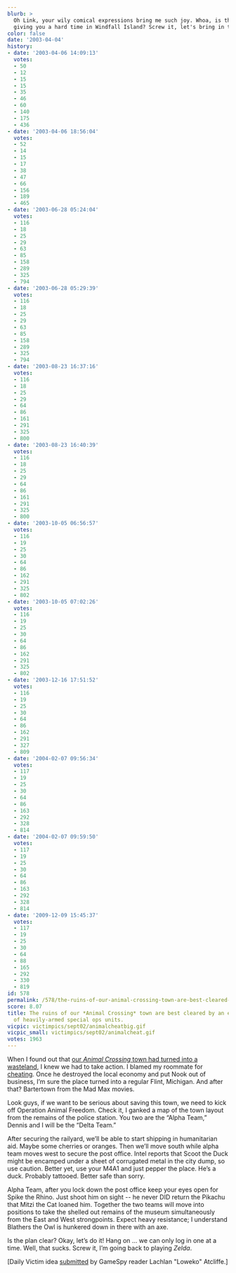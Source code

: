 ```yaml
---
blurb: >
  Oh Link, your wily comical expressions bring me such joy. Whoa, is that schoolteacher
  giving you a hard time in Windfall Island? Screw it, let's bring in the Apaches.
color: false
date: '2003-04-04'
history:
- date: '2003-04-06 14:09:13'
  votes:
  - 50
  - 12
  - 15
  - 15
  - 35
  - 46
  - 60
  - 140
  - 175
  - 436
- date: '2003-04-06 18:56:04'
  votes:
  - 52
  - 14
  - 15
  - 17
  - 38
  - 47
  - 66
  - 156
  - 189
  - 465
- date: '2003-06-28 05:24:04'
  votes:
  - 116
  - 18
  - 25
  - 29
  - 63
  - 85
  - 158
  - 289
  - 325
  - 794
- date: '2003-06-28 05:29:39'
  votes:
  - 116
  - 18
  - 25
  - 29
  - 63
  - 85
  - 158
  - 289
  - 325
  - 794
- date: '2003-08-23 16:37:16'
  votes:
  - 116
  - 18
  - 25
  - 29
  - 64
  - 86
  - 161
  - 291
  - 325
  - 800
- date: '2003-08-23 16:40:39'
  votes:
  - 116
  - 18
  - 25
  - 29
  - 64
  - 86
  - 161
  - 291
  - 325
  - 800
- date: '2003-10-05 06:56:57'
  votes:
  - 116
  - 19
  - 25
  - 30
  - 64
  - 86
  - 162
  - 291
  - 325
  - 802
- date: '2003-10-05 07:02:26'
  votes:
  - 116
  - 19
  - 25
  - 30
  - 64
  - 86
  - 162
  - 291
  - 325
  - 802
- date: '2003-12-16 17:51:52'
  votes:
  - 116
  - 19
  - 25
  - 30
  - 64
  - 86
  - 162
  - 291
  - 327
  - 809
- date: '2004-02-07 09:56:34'
  votes:
  - 117
  - 19
  - 25
  - 30
  - 64
  - 86
  - 163
  - 292
  - 328
  - 814
- date: '2004-02-07 09:59:50'
  votes:
  - 117
  - 19
  - 25
  - 30
  - 64
  - 86
  - 163
  - 292
  - 328
  - 814
- date: '2009-12-09 15:45:37'
  votes:
  - 117
  - 19
  - 25
  - 30
  - 64
  - 88
  - 165
  - 292
  - 330
  - 819
id: 578
permalink: /578/the-ruins-of-our-animal-crossing-town-are-best-cleared-by-an-elite-group-of-heavilyarmed-special-ops-units/
score: 8.07
title: The ruins of our *Animal Crossing* town are best cleared by an elite group
  of heavily-armed special ops units.
vicpic: victimpics/sept02/animalcheatbig.gif
vicpic_small: victimpics/sept02/animalcheat.gif
votes: 1963
---
```


When I found out that [our *Animal Crossing* town had turned into a
wasteland](@/victim/577.md), I knew we had to take action. I blamed
my roommate for [cheating](@/victim/477.md). Once he destroyed the
local economy and put Nook out of business, I’m sure the place turned
into a regular Flint, Michigan. And after that? Bartertown from the Mad
Max movies.

Look guys, if we want to be serious about saving this town, we need to
kick off Operation Animal Freedom. Check it, I ganked a map of the town
layout from the remains of the police station. You two are the “Alpha
Team,” Dennis and I will be the “Delta Team.”

After securing the railyard, we’ll be able to start shipping in
humanitarian aid. Maybe some cherries or oranges. Then we’ll move south
while alpha team moves west to secure the post office. Intel reports
that Scoot the Duck might be encamped under a sheet of corrugated metal
in the city dump, so use caution. Better yet, use your M4A1 and just
pepper the place. He’s a duck. Probably tattooed. Better safe than
sorry.

Alpha Team, after you lock down the post office keep your eyes open for
Spike the Rhino. Just shoot him on sight -- he never DID return the
Pikachu that Mitzi the Cat loaned him. Together the two teams will move
into positions to take the shelled out remains of the museum
simultaneously from the East and West strongpoints. Expect heavy
resistance; I understand Blathers the Owl is hunkered down in there with
an axe.

Is the plan clear? Okay, let’s do it! Hang on ... we can only log in one
at a time. Well, that sucks. Screw it, I’m going back to playing
*Zelda*.

\[Daily Victim idea
[submitted](http://web.archive.org/web/20030404000000/http://feedback.gamespy.com/)
by GameSpy reader Lachlan "Loweko" Atcliffe.\]